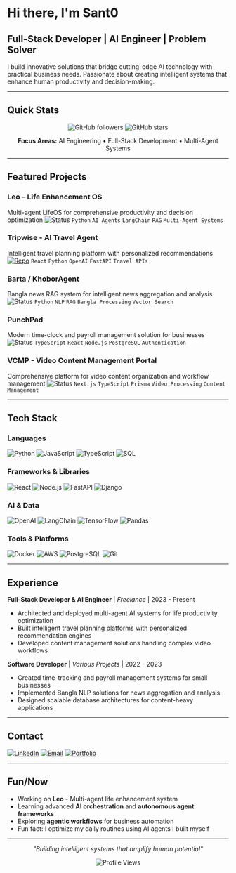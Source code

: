 # Hi there, I'm Sant0

## Full-Stack Developer | AI Engineer | Problem Solver

I build innovative solutions that bridge cutting-edge AI technology with
practical business needs. Passionate about creating intelligent systems that
enhance human productivity and decision-making.

---

## Quick Stats

<div align="center">

![GitHub followers](https://img.shields.io/github/followers/Sant0-9?style=social)
![GitHub stars](https://img.shields.io/github/stars/Sant0-9?style=social)

**Focus Areas:** AI Engineering • Full-Stack Development • Multi-Agent Systems

</div>

---

## Featured Projects

### **Leo – Life Enhancement OS**
Multi-agent LifeOS for comprehensive productivity and decision optimization
![Status](https://img.shields.io/badge/Status-Private_Development-orange)
`Python` `AI Agents` `LangChain` `RAG` `Multi-Agent Systems`

### **Tripwise - AI Travel Agent**
Intelligent travel planning platform with personalized recommendations
[![Repo](https://img.shields.io/badge/GitHub-Repository-blue)](https://github.com/Sant0-9/tripwise)
`React` `Python` `OpenAI` `FastAPI` `Travel APIs`

### **Barta / KhoborAgent**
Bangla news RAG system for intelligent news aggregation and analysis
![Status](https://img.shields.io/badge/Status-Development-yellow)
`Python` `NLP` `RAG` `Bangla Processing` `Vector Search`

### **PunchPad**
Modern time-clock and payroll management solution for businesses
![Status](https://img.shields.io/badge/Status-Development-yellow)
`TypeScript` `React` `Node.js` `PostgreSQL` `Authentication`

### **VCMP - Video Content Management Portal**
Comprehensive platform for video content organization and workflow management
![Status](https://img.shields.io/badge/Status-Development-yellow)
`Next.js` `TypeScript` `Prisma` `Video Processing` `Content Management`

---

## Tech Stack

### **Languages**
![Python](https://img.shields.io/badge/Python-3776AB?style=flat&logo=python&logoColor=white)
![JavaScript](https://img.shields.io/badge/JavaScript-F7DF1E?style=flat&logo=javascript&logoColor=black)
![TypeScript](https://img.shields.io/badge/TypeScript-007ACC?style=flat&logo=typescript&logoColor=white)
![SQL](https://img.shields.io/badge/SQL-336791?style=flat&logo=postgresql&logoColor=white)

### **Frameworks & Libraries**
![React](https://img.shields.io/badge/React-20232A?style=flat&logo=react&logoColor=61DAFB)
![Node.js](https://img.shields.io/badge/Node.js-43853D?style=flat&logo=node.js&logoColor=white)
![FastAPI](https://img.shields.io/badge/FastAPI-005571?style=flat&logo=fastapi)
![Django](https://img.shields.io/badge/Django-092E20?style=flat&logo=django&logoColor=white)

### **AI & Data**
![OpenAI](https://img.shields.io/badge/OpenAI-412991?style=flat&logo=openai&logoColor=white)
![LangChain](https://img.shields.io/badge/LangChain-121212?style=flat&logo=chainlink&logoColor=white)
![TensorFlow](https://img.shields.io/badge/TensorFlow-FF6F00?style=flat&logo=tensorflow&logoColor=white)
![Pandas](https://img.shields.io/badge/Pandas-150458?style=flat&logo=pandas&logoColor=white)

### **Tools & Platforms**
![Docker](https://img.shields.io/badge/Docker-2496ED?style=flat&logo=docker&logoColor=white)
![AWS](https://img.shields.io/badge/AWS-232F3E?style=flat&logo=amazonaws&logoColor=white)
![PostgreSQL](https://img.shields.io/badge/PostgreSQL-336791?style=flat&logo=postgresql&logoColor=white)
![Git](https://img.shields.io/badge/Git-F05032?style=flat&logo=git&logoColor=white)

---

## Experience

**Full-Stack Developer & AI Engineer** | *Freelance* | 2023 - Present
- Architected and deployed multi-agent AI systems for life productivity
  optimization
- Built intelligent travel planning platforms with personalized recommendation
  engines
- Developed content management solutions handling complex video workflows

**Software Developer** | *Various Projects* | 2022 - 2023
- Created time-tracking and payroll management systems for small businesses
- Implemented Bangla NLP solutions for news aggregation and analysis
- Designed scalable database architectures for content-heavy applications

---

## Contact

[![LinkedIn](https://img.shields.io/badge/LinkedIn-0077B5?style=flat&logo=linkedin&logoColor=white)](https://www.linkedin.com/in/shifatislam-santo?utm_source=share&utm_campaign=share_via&utm_content=profile&utm_medium=ios_app)
[![Email](https://img.shields.io/badge/Email-D14836?style=flat&logo=gmail&logoColor=white)](mailto:shifatsanto09@gmail.com)
[![Portfolio](https://img.shields.io/badge/Portfolio-000000?style=flat&logo=vercel&logoColor=white)](https://portfolio-five-tau-65.vercel.app/)

---

## Fun/Now

- Working on **Leo** - Multi-agent life enhancement system
- Learning advanced **AI orchestration** and **autonomous agent frameworks**
- Exploring **agentic workflows** for business automation
- Fun fact: I optimize my daily routines using AI agents I built myself

---

<div align="center">

*"Building intelligent systems that amplify human potential"*

![Profile Views](https://komarev.com/ghpvc/?username=Sant0-9&color=blue&style=flat)

</div>
